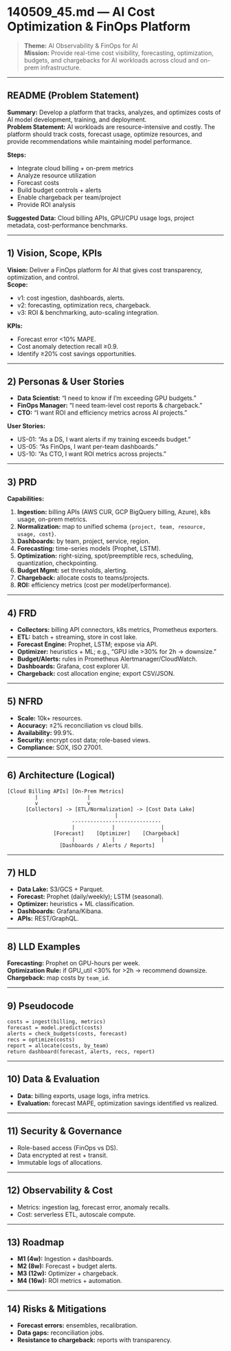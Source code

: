 # 140509_45.md — AI Cost Optimization & FinOps Platform

> **Theme:** AI Observability & FinOps for AI  
> **Mission:** Provide real-time cost visibility, forecasting, optimization, budgets, and chargebacks for AI workloads across cloud and on-prem infrastructure.

---

## README (Problem Statement)
**Summary:** Develop a platform that tracks, analyzes, and optimizes costs of AI model development, training, and deployment.  
**Problem Statement:** AI workloads are resource-intensive and costly. The platform should track costs, forecast usage, optimize resources, and provide recommendations while maintaining model performance.

**Steps:**  
- Integrate cloud billing + on-prem metrics  
- Analyze resource utilization  
- Forecast costs  
- Build budget controls + alerts  
- Enable chargeback per team/project  
- Provide ROI analysis  

**Suggested Data:** Cloud billing APIs, GPU/CPU usage logs, project metadata, cost-performance benchmarks.

---

## 1) Vision, Scope, KPIs
**Vision:** Deliver a FinOps platform for AI that gives cost transparency, optimization, and control.  
**Scope:**  
- v1: cost ingestion, dashboards, alerts.  
- v2: forecasting, optimization recs, chargeback.  
- v3: ROI & benchmarking, auto-scaling integration.  

**KPIs:**  
- Forecast error <10% MAPE.  
- Cost anomaly detection recall ≥0.9.  
- Identify ≥20% cost savings opportunities.  

---

## 2) Personas & User Stories
- **Data Scientist:** “I need to know if I’m exceeding GPU budgets.”  
- **FinOps Manager:** “I need team-level cost reports & chargeback.”  
- **CTO:** “I want ROI and efficiency metrics across AI projects.”  

**User Stories:**  
- US-01: “As a DS, I want alerts if my training exceeds budget.”  
- US-05: “As FinOps, I want per-team dashboards.”  
- US-10: “As CTO, I want ROI metrics across projects.”  

---

## 3) PRD
**Capabilities:**  
1. **Ingestion:** billing APIs (AWS CUR, GCP BigQuery billing, Azure), k8s usage, on-prem metrics.  
2. **Normalization:** map to unified schema `{project, team, resource, usage, cost}`.  
3. **Dashboards:** by team, project, service, region.  
4. **Forecasting:** time-series models (Prophet, LSTM).  
5. **Optimization:** right-sizing, spot/preemptible recs, scheduling, quantization, checkpointing.  
6. **Budget Mgmt:** set thresholds, alerting.  
7. **Chargeback:** allocate costs to teams/projects.  
8. **ROI:** efficiency metrics (cost per model/performance).  

---

## 4) FRD
- **Collectors:** billing API connectors, k8s metrics, Prometheus exporters.  
- **ETL:** batch + streaming, store in cost lake.  
- **Forecast Engine:** Prophet, LSTM; expose via API.  
- **Optimizer:** heuristics + ML; e.g., “GPU idle >30% for 2h → downsize.”  
- **Budget/Alerts:** rules in Prometheus Alertmanager/CloudWatch.  
- **Dashboards:** Grafana, cost explorer UI.  
- **Chargeback:** cost allocation engine; export CSV/JSON.  

---

## 5) NFRD
- **Scale:** 10k+ resources.  
- **Accuracy:** ±2% reconciliation vs cloud bills.  
- **Availability:** 99.9%.  
- **Security:** encrypt cost data; role-based views.  
- **Compliance:** SOX, ISO 27001.  

---

## 6) Architecture (Logical)
```
[Cloud Billing APIs] [On-Prem Metrics]
         |                |
         v                v
      [Collectors] -> [ETL/Normalization] -> [Cost Data Lake]
                                   |
                     -----------------------------
                     |            |               |
               [Forecast]    [Optimizer]    [Chargeback]
                     |            |               |
                 [Dashboards / Alerts / Reports]
```

---

## 7) HLD
- **Data Lake:** S3/GCS + Parquet.  
- **Forecast:** Prophet (daily/weekly); LSTM (seasonal).  
- **Optimizer:** heuristics + ML classification.  
- **Dashboards:** Grafana/Kibana.  
- **APIs:** REST/GraphQL.  

---

## 8) LLD Examples
**Forecasting:** Prophet on GPU-hours per week.  
**Optimization Rule:** if GPU_util <30% for >2h → recommend downsize.  
**Chargeback:** map costs by `team_id`.  

---

## 9) Pseudocode
```pseudo
costs = ingest(billing, metrics)
forecast = model.predict(costs)
alerts = check_budgets(costs, forecast)
recs = optimize(costs)
report = allocate(costs, by_team)
return dashboard(forecast, alerts, recs, report)
```

---

## 10) Data & Evaluation
- **Data:** billing exports, usage logs, infra metrics.  
- **Evaluation:** forecast MAPE, optimization savings identified vs realized.  

---

## 11) Security & Governance
- Role-based access (FinOps vs DS).  
- Data encrypted at rest + transit.  
- Immutable logs of allocations.  

---

## 12) Observability & Cost
- Metrics: ingestion lag, forecast error, anomaly recalls.  
- Cost: serverless ETL, autoscale compute.  

---

## 13) Roadmap
- **M1 (4w):** Ingestion + dashboards.  
- **M2 (8w):** Forecast + budget alerts.  
- **M3 (12w):** Optimizer + chargeback.  
- **M4 (16w):** ROI metrics + automation.  

---

## 14) Risks & Mitigations
- **Forecast errors:** ensembles, recalibration.  
- **Data gaps:** reconciliation jobs.  
- **Resistance to chargeback:** reports with transparency.  

